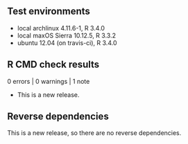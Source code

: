 ## Test environments

* local archlinux 4.11.6-1, R 3.4.0
* local maxOS Sierra 10.12.5, R 3.3.2
* ubuntu 12.04 (on travis-ci), R 3.4.0

## R CMD check results

0 errors | 0 warnings | 1 note

* This is a new release.

## Reverse dependencies

This is a new release, so there are no reverse dependencies.

